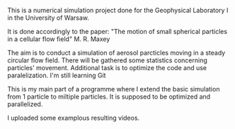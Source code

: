 This is a numerical simulation project done for the Geophysical Laboratory I in the University of Warsaw. 

It is done accordingly to the paper: "The motion of small spherical particles in a cellular flow field" M. R. Maxey

The aim is to conduct a simulation of aerosol parcticles moving in a steady circular flow field. There will be gathered some statistics concerning particles' movement. 
Additional task is to optimize the code and use paralelization. I'm still learning Git

This is my main part of a programme where I extend the basic simulation from 1 particle to miltiple particles. It is supposed to be optimized and parallelized.

I uploaded some examplous resulting videos.
